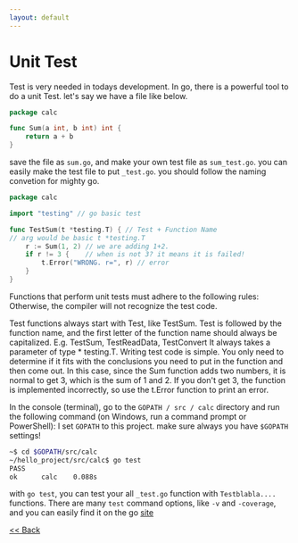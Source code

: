 ```yaml
---
layout: default
---
```


# Unit Test

Test is very needed in todays development. In go, there is a powerful tool to do a unit Test. let's say we have a file like below.

```go
package calc

func Sum(a int, b int) int {
	return a + b
}
```

save the file as `sum.go`, and make your own test file as `sum_test.go`. you can easily make the test file to put `_test.go`. you should follow the naming convetion for mighty go.

```go
package calc

import "testing" // go basic test

func TestSum(t *testing.T) { // Test + Function Name
// arg would be basic t *testing.T
	r := Sum(1, 2) // we are adding 1+2.
	if r != 3 {    // when is not 3? it means it is failed!
		t.Error("WRONG. r=", r) // error
	}
}
```

Functions that perform unit tests must adhere to the following rules: Otherwise, the compiler will not recognize the test code.

Test functions always start with Test, like TestSum.
Test is followed by the function name, and the first letter of the function name should always be capitalized. E.g. TestSum, TestReadData, TestConvert
It always takes a parameter of type * testing.T.
Writing test code is simple. You only need to determine if it fits with the conclusions you need to put in the function and then come out. In this case, since the Sum function adds two numbers, it is normal to get 3, which is the sum of 1 and 2. If you don't get 3, the function is implemented incorrectly, so use the t.Error function to print an error.

In the console (terminal), go to the `GOPATH / src / calc` directory and run the following command (on Windows, run a command prompt or PowerShell): I set `GOPATH` to  this project.
make sure always you have `$GOPATH` settings!

```bash
~$ cd $GOPATH/src/calc
~/hello_project/src/calc$ go test
PASS
ok      calc    0.088s
```

with `go test`, you can test your all `_test.go` function with `Testblabla....` functions.
There are many `test` command options, like `-v` and `-coverage`, and you can easily find it on the go [site](https://golang.org/cmd/go/#hdr-Testing_flags)


[<< Back](./)
